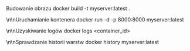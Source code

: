 Budowanie obrazu
docker build -t myserver:latest .

\n\nUruchamianie kontenera
docker run -d -p 8000:8000 myserver:latest

\n\nUzyskiwanie logów
docker logs <container_id>

\n\nSprawdzanie historii warstw
docker history myserver:latest
